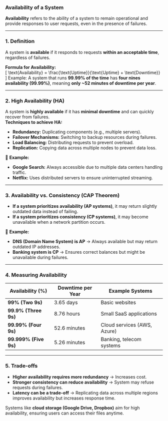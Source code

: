 ### **Availability of a System**  

**Availability** refers to the ability of a system to remain operational and provide responses to user requests, even in the presence of failures.  

---

### **1. Definition**  
A system is **available** if it responds to requests **within an acceptable time**, regardless of failures.  

**Formula for Availability:**  
\[
\text{Availability} = \frac{\text{Uptime}}{\text{Uptime} + \text{Downtime}}
\]
Example: A system that runs **99.99% of the time** has **four nines availability (99.99%)**, meaning **only ~52 minutes of downtime per year**.  

---

### **2. High Availability (HA)**  
A system is **highly available** if it has **minimal downtime** and can quickly recover from failures.  
**Techniques to achieve HA:**  
- **Redundancy:** Duplicating components (e.g., multiple servers).  
- **Failover Mechanisms:** Switching to backup resources during failures.  
- **Load Balancing:** Distributing requests to prevent overload.  
- **Replication:** Copying data across multiple nodes to prevent data loss.  

🔹 **Example:**  
- **Google Search:** Always accessible due to multiple data centers handling traffic.  
- **Netflix:** Uses distributed servers to ensure uninterrupted streaming.  

---

### **3. Availability vs. Consistency (CAP Theorem)**  
- **If a system prioritizes availability (AP systems)**, it may return slightly outdated data instead of failing.  
- **If a system prioritizes consistency (CP systems)**, it may become unavailable when a network partition occurs.  

🔹 **Example:**  
- **DNS (Domain Name System) is AP** → Always available but may return outdated IP addresses.  
- **Banking system is CP** → Ensures correct balances but might be unavailable during failures.  

---

### **4. Measuring Availability**  

| Availability (%) | Downtime per Year | Example Systems |
|-----------------|------------------|----------------|
| **99% (Two 9s)**  | 3.65 days | Basic websites |
| **99.9% (Three 9s)** | 8.76 hours | Small SaaS applications |
| **99.99% (Four 9s)** | 52.6 minutes | Cloud services (AWS, Azure) |
| **99.999% (Five 9s)** | 5.26 minutes | Banking, telecom systems |

---

### **5. Trade-offs**  
- **Higher availability requires more redundancy** → Increases cost.  
- **Stronger consistency can reduce availability** → System may refuse requests during failures.  
- **Latency can be a trade-off** → Replicating data across multiple regions improves availability but increases response time.  

Systems like **cloud storage (Google Drive, Dropbox)** aim for high availability, ensuring users can access their files anytime.

